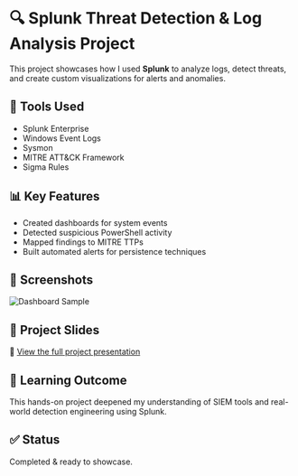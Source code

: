 # 🔍 Splunk Threat Detection & Log Analysis Project

This project showcases how I used **Splunk** to analyze logs, detect threats, and create custom visualizations for alerts and anomalies.

## 🧰 Tools Used
- Splunk Enterprise
- Windows Event Logs
- Sysmon
- MITRE ATT&CK Framework
- Sigma Rules

## 📊 Key Features
- Created dashboards for system events
- Detected suspicious PowerShell activity
- Mapped findings to MITRE TTPs
- Built automated alerts for persistence techniques

## 📸 Screenshots
![Dashboard Sample](screenshots/dashboard.png)

## 📄 Project Slides  
📎 [View the full project presentation](https://docs.google.com/presentation/d/1MgRZ0GU5EhEWFDaDAdu7tRQI3nGlzzlW365Y1LsfOZI/edit?usp=sharing)

## 🔐 Learning Outcome  
This hands-on project deepened my understanding of SIEM tools and real-world detection engineering using Splunk.

## ✅ Status  
Completed & ready to showcase.

